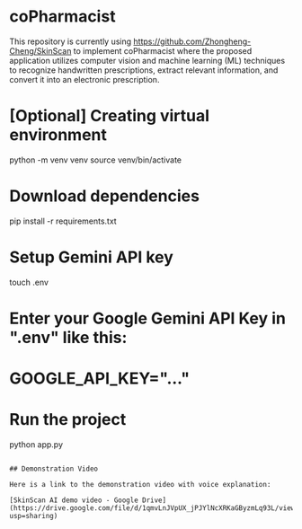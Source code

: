 # coPharmacist

This repository is currently using https://github.com/Zhongheng-Cheng/SkinScan to implement coPharmacist where the proposed application utilizes computer vision and machine learning (ML) techniques to recognize handwritten prescriptions, extract relevant information, and convert it into an electronic prescription.

#
# [Optional] Creating virtual environment
python -m venv venv
source venv/bin/activate

# Download dependencies
pip install -r requirements.txt

# Setup Gemini API key
touch .env
# Enter your Google Gemini API Key in ".env" like this:
# GOOGLE_API_KEY="..."

# Run the project
python app.py
```

## Demonstration Video

Here is a link to the demonstration video with voice explanation:

[SkinScan AI demo video - Google Drive](https://drive.google.com/file/d/1qmvLnJVpUX_jPJYlNcXRKaGByzmLq93L/view?usp=sharing)
